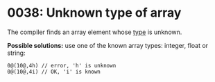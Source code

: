 # 0038: Unknown type of array

The compiler finds an array element whose [type](../../coding/arrays.md#general-syntax) is unknown.

**Possible solutions:** use one of the known array types: integer, float or string:

```text
0@(10@,4h) // error, 'h' is unknown
0@(10@,4i) // OK, 'i' is known
```

